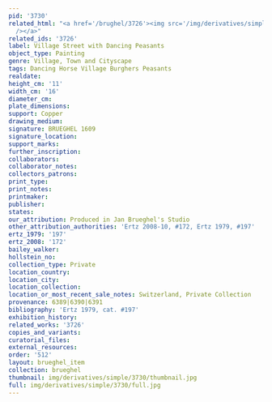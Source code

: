 ```yaml
---
pid: '3730'
related_html: "<a href='/brughel/3726'><img src='/img/derivatives/simple/3726/thumbnail.jpg'
  /></a>"
related_ids: '3726'
label: Village Street with Dancing Peasants
object_type: Painting
genre: Village, Town and Cityscape
tags: Dancing Horse Village Burghers Peasants
realdate: 
height_cm: '11'
width_cm: '16'
diameter_cm: 
plate_dimensions: 
support: Copper
drawing_medium: 
signature: BRUEGHEL 1609
signature_location: 
support_marks: 
further_inscription: 
collaborators: 
collaborator_notes: 
collectors_patrons: 
print_type: 
print_notes: 
printmaker: 
publisher: 
states: 
our_attribution: Produced in Jan Brueghel's Studio
other_attribution_authorities: 'Ertz 2008-10, #172, Ertz 1979, #197'
ertz_1979: '197'
ertz_2008: '172'
bailey_walker: 
hollstein_no: 
collection_type: Private
location_country: 
location_city: 
location_collection: 
location_or_most_recent_sale_notes: Switzerland, Private Collection
provenance: 6389|6390|6391
bibliography: 'Ertz 1979, cat. #197'
exhibition_history: 
related_works: '3726'
copies_and_variants: 
curatorial_files: 
external_resources: 
order: '512'
layout: brueghel_item
collection: brueghel
thumbnail: img/derivatives/simple/3730/thumbnail.jpg
full: img/derivatives/simple/3730/full.jpg
---
```

